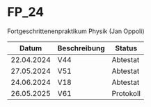 # FP_24
Fortgeschrittenenpraktikum Physik (Jan Oppoli)

| Datum       | Beschreibung| Status      |
| ----------- | ----------- | ----------- |
| 22.04.2024  | V44         | Abtestat    |
| 27.05.2024  | V51         | Abtestat    |
| 24.06.2024  | V18         | Abtestat    |
| 26.05.2025  | V61         | Protokoll   |

